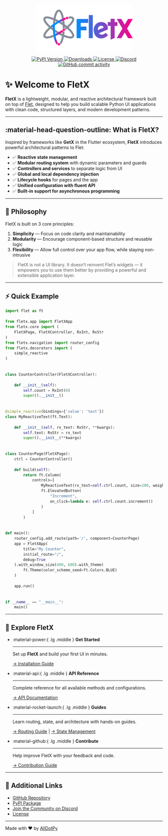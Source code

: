 
<p align="center">
    <img src="assets/logo/fletx_t.png" height="100" style="height:150px;">
</p>

<p align="center">
    <a href="https://pypi.org/project/FletXr/">
        <img src="https://img.shields.io/pypi/v/FletXr" alt="PyPI Version" />
    </a>
    <a href="https://pepy.tech/project/FletXr">
        <img src="https://static.pepy.tech/badge/FletXr" alt="Downloads" />
    </a>
    <a href="LICENSE">
        <img src="https://img.shields.io/badge/license-MIT-blue" alt="License" />
    </a>
    <a href="https://discord.gg/GRez7BTZVy">
        <img src="https://img.shields.io/discord/1381155066232176670" alt="Discord" />
    </a>
    <a href="https://github.com/AllDotPy/FletX">
        <img src="https://img.shields.io/github/commit-activity/m/AllDotPy/FletX" alt="GitHub commit activity" />
    </a>
</p>

# ✨ Welcome to FletX

**FletX** is a lightweight, modular, and reactive architectural framework built on top of [Flet](https://flet.dev), designed to help you build scalable Python UI applications with clean code, structured layers, and modern development patterns.

---

## :material-head-question-outline: What is FletX?

Inspired by frameworks like **GetX** in the Flutter ecosystem, **FletX** introduces powerful architectural patterns to Flet:

- ✅ **Reactive state management**
- ✅ **Modular routing system** with dynamic parameters and guards
- ✅ **Controllers and services** to separate logic from UI
- ✅ **Global and local dependency injection**
- ✅ **Lifecycle hooks** for pages and the app
- ✅ **Unified configuration with fluent API**
- ✅ **Built-in support for asynchronous programming**

---

## 🧠 Philosophy

FletX is built on 3 core principles:

1. **Simplicity** — Focus on code clarity and maintainability  
2. **Modularity** — Encourage component-based structure and reusable logic  
3. **Flexibility** — Allow full control over your app flow, while staying non-intrusive  

> FletX is not a UI library. It doesn’t reinvent Flet’s widgets — it empowers you to use them better by providing a powerful and extensible application layer.

---

## ⚡ Quick Example

```python
import flet as ft

from fletx.app import FletXApp
from fletx.core import (
    FletXPage, FletXController, RxInt, RxStr
)
from fletx.navigation import router_config
from fletx.decorators import (
    simple_reactive
)


class CounterController(FletXController):

    def __init__(self):
        self.count = RxInt(0)
        super().__init__()


@simple_reactive(bindings={'value': 'text'})
class MyReactiveText(ft.Text):

    def __init__(self, rx_text: RxStr, **kwargs):
        self.text: RxStr = rx_text
        super().__init__(**kwargs)


class CounterPage(FletXPage):
    ctrl = CounterController()

    def build(self):
        return ft.Column(
            controls=[
                MyReactiveText(rx_text=self.ctrl.count, size=200, weight="bold"),
                ft.ElevatedButton(
                    "Increment",
                    on_click=lambda e: self.ctrl.count.increment()
                )
            ]
        )


def main():
    router_config.add_route(path='/', component=CounterPage)
    app = FletXApp(
        title="My Counter",
        initial_route="/",
        debug=True
    ).with_window_size(400, 600).with_theme(
        ft.Theme(color_scheme_seed=ft.Colors.BLUE)
    )

    app.run()


if __name__ == "__main__":
    main()
```

---

## 🚀 Explore FletX

<div class="grid cards" markdown>

-   :material-power:{ .lg .middle } **Get Started**

    ---

    Set up **FletX** and build your first UI in minutes.

    [→ Installation Guide](getting-started/installation.md)

-   :material-api:{ .lg .middle } **API Reference**

    ---

    Complete reference for all available methods and configurations.

    [→ API Documentation](api-reference.md)

-   :material-rocket-launch:{ .lg .middle } **Guides**

    ---

    Learn routing, state, and architecture with hands-on guides.

    [→ Routing Guide](getting-started/routing.md) | [→ State Management](getting-started/state-management.md)

-   :material-github:{ .lg .middle } **Contribute**

    ---

    Help improve FletX with your feedback and code.

    [→ Contribution Guide](contributing.md)

</div>

---

## 📌 Additional Links

* [GitHub Repository](https://github.com/AllDotPy/FletX)
* [PyPI Package](https://pypi.org/project/FletXr/)
* [Join the Community on Discord](https://discord.gg/GRez7BTZVy)
* [License](LICENSE)

---

Made with ❤️ by [AllDotPy](https://alldotpy.com)
